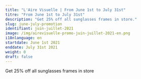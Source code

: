 ```yaml
---
title: "L'Aire Visuelle | From June 1st to July 31st"
titre: "From June 1st to July 31st"
description: "Get 25% off all sunglasses frames in store."
slug: june-july-promotion
identifiant: juin-juillet-2021
image: /img/airevisuelle-promo-juin-juillet-2021-en.png
i18nlanguage: en
startdate: June 1st 2021
enddate: July 31st 2021
weight: 0
draft: false
---
```


Get 25% off all sunglasses frames in store
